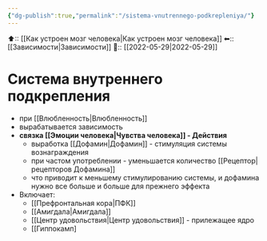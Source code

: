 ```yaml
---
{"dg-publish":true,"permalink":"/sistema-vnutrennego-podkrepleniya/"}
---
```



⬆:: [[Как устроен мозг человека\|Как устроен мозг человека]]
⬅:: [[Зависимости\|Зависимости]]
📅:: [[2022-05-29\|2022-05-29]]

# Система внутреннего подкрепления
- при [[Влюбленность\|Влюбленность]]
- вырабатывается зависимость
- **связка [[Эмоции человека\|Чувства человека]] - Действия**
	- выработка [[Дофамин\|Дофамин]] - стимуляция системы вознаграждения
	- при частом употреблении - уменьшается количество [[Рецептор\|рецепторов Дофамина]]
	- что приводит к меньшему стимулированию системы, и дофамина нужно все больше и больше для прежнего эффекта
- Включает:
	- [[Префронтальная кора\|ПФК]]
	- [[Амигдала\|Амигдала]]
	- [[Центр удовольствия\|Центр удовольствия]] - прилежащее ядро
	- [[Гиппокамп]
	